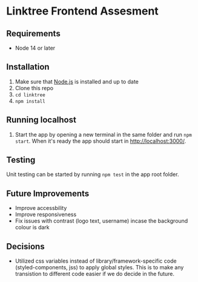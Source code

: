 # Linktree Frontend Assesment

## Requirements

* Node 14 or later

## Installation
1. Make sure that [Node.js](https://nodejs.org/en/download/) is installed and up to date
2. Clone this repo
3. `cd linktree`
4. `npm install`

## Running localhost

1. Start the app by opening a new terminal in the same folder and run `npm start`.  When it's ready the app should start in [http://localhost:3000/](http://localhost:3000/).

## Testing

Unit testing can be started by running `npm test` in the app root folder.

## Future Improvements
* Improve accessbility
* Improve responsiveness
* Fix issues with contrast (logo text, username) incase the background colour is dark

## Decisions
* Utilized css variables instead of library/framework-specific code (styled-components, jss) to apply global styles. This is to make any transistion to different code easier if we do decide in the future.